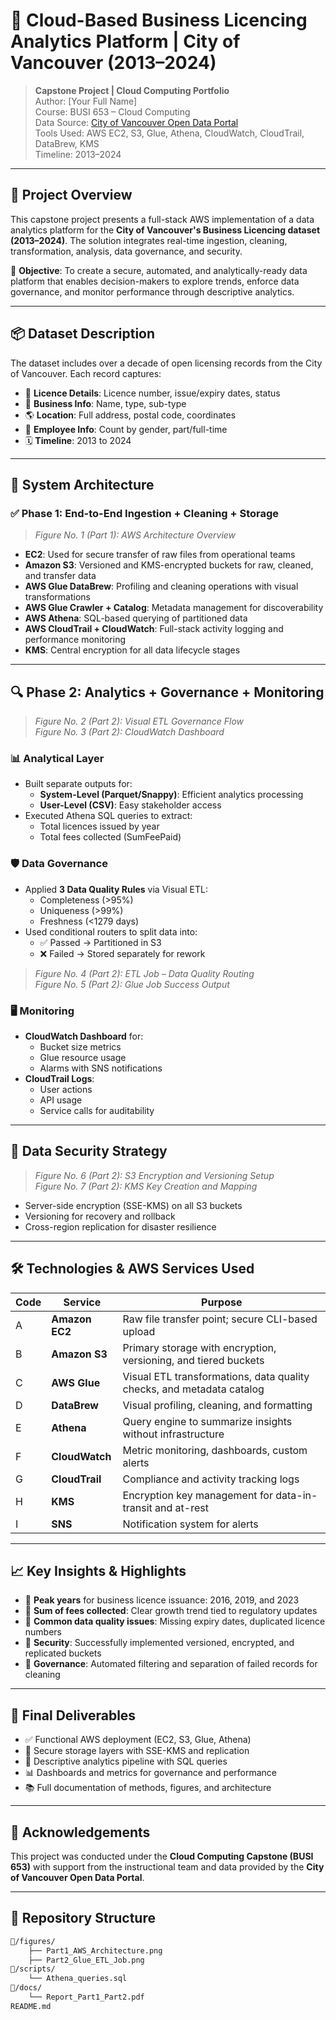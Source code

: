 # 🚀 Cloud-Based Business Licencing Analytics Platform | City of Vancouver (2013–2024)

> **Capstone Project | Cloud Computing Portfolio**  
> Author: [Your Full Name]  
> Course: BUSI 653 – Cloud Computing  
> Data Source: [City of Vancouver Open Data Portal](https://opendata.vancouver.ca)  
> Tools Used: AWS EC2, S3, Glue, Athena, CloudWatch, CloudTrail, DataBrew, KMS  
> Timeline: 2013–2024

---

## 📘 Project Overview

This capstone project presents a full-stack AWS implementation of a data analytics platform for the **City of Vancouver's Business Licencing dataset (2013–2024)**. The solution integrates real-time ingestion, cleaning, transformation, analysis, data governance, and security.

🧭 **Objective**: To create a secure, automated, and analytically-ready data platform that enables decision-makers to explore trends, enforce data governance, and monitor performance through descriptive analytics.

---

## 📦 Dataset Description

The dataset includes over a decade of open licensing records from the City of Vancouver. Each record captures:

- 📄 **Licence Details**: Licence number, issue/expiry dates, status  
- 🏢 **Business Info**: Name, type, sub-type  
- 🌎 **Location**: Full address, postal code, coordinates  
- 👥 **Employee Info**: Count by gender, part/full-time  
- 🗓️ **Timeline**: 2013 to 2024  

---

## 🧩 System Architecture

### ✅ Phase 1: End-to-End Ingestion + Cleaning + Storage

> *Figure No. 1 (Part 1): AWS Architecture Overview*

- **EC2**: Used for secure transfer of raw files from operational teams  
- **Amazon S3**: Versioned and KMS-encrypted buckets for raw, cleaned, and transfer data  
- **AWS Glue DataBrew**: Profiling and cleaning operations with visual transformations  
- **AWS Glue Crawler + Catalog**: Metadata management for discoverability  
- **AWS Athena**: SQL-based querying of partitioned data  
- **AWS CloudTrail + CloudWatch**: Full-stack activity logging and performance monitoring  
- **KMS**: Central encryption for all data lifecycle stages  

---

## 🔍 Phase 2: Analytics + Governance + Monitoring

> *Figure No. 2 (Part 2): Visual ETL Governance Flow*  
> *Figure No. 3 (Part 2): CloudWatch Dashboard*

### 📊 Analytical Layer

- Built separate outputs for:
  - **System-Level (Parquet/Snappy)**: Efficient analytics processing  
  - **User-Level (CSV)**: Easy stakeholder access  
- Executed Athena SQL queries to extract:
  - Total licences issued by year  
  - Total fees collected (SumFeePaid)

### 🛡️ Data Governance

- Applied **3 Data Quality Rules** via Visual ETL:
  - Completeness (>95%)  
  - Uniqueness (>99%)  
  - Freshness (<1279 days)
- Used conditional routers to split data into:
  - ✅ Passed → Partitioned in S3  
  - ❌ Failed → Stored separately for rework

> *Figure No. 4 (Part 2): ETL Job – Data Quality Routing*  
> *Figure No. 5 (Part 2): Glue Job Success Output*

### 🖥️ Monitoring

- **CloudWatch Dashboard** for:
  - Bucket size metrics
  - Glue resource usage
  - Alarms with SNS notifications  
- **CloudTrail Logs**:
  - User actions
  - API usage
  - Service calls for auditability

---

## 🔐 Data Security Strategy

> *Figure No. 6 (Part 2): S3 Encryption and Versioning Setup*  
> *Figure No. 7 (Part 2): KMS Key Creation and Mapping*

- Server-side encryption (SSE-KMS) on all S3 buckets  
- Versioning for recovery and rollback  
- Cross-region replication for disaster resilience

---

## 🛠️ Technologies & AWS Services Used

| Code | Service             | Purpose                                                                 |
|------|----------------------|-------------------------------------------------------------------------|
| A    | **Amazon EC2**       | Raw file transfer point; secure CLI-based upload                       |
| B    | **Amazon S3**        | Primary storage with encryption, versioning, and tiered buckets        |
| C    | **AWS Glue**         | Visual ETL transformations, data quality checks, and metadata catalog  |
| D    | **DataBrew**         | Visual profiling, cleaning, and formatting                             |
| E    | **Athena**           | Query engine to summarize insights without infrastructure              |
| F    | **CloudWatch**       | Metric monitoring, dashboards, custom alerts                           |
| G    | **CloudTrail**       | Compliance and activity tracking logs                                  |
| H    | **KMS**              | Encryption key management for data-in-transit and at-rest              |
| I    | **SNS**              | Notification system for alerts                                         |

---

## 📈 Key Insights & Highlights

- 📅 **Peak years** for business licence issuance: 2016, 2019, and 2023  
- 🧾 **Sum of fees collected**: Clear growth trend tied to regulatory updates  
- 🧹 **Common data quality issues**: Missing expiry dates, duplicated licence numbers  
- 🔐 **Security**: Successfully implemented versioned, encrypted, and replicated buckets  
- 🧠 **Governance**: Automated filtering and separation of failed records for cleaning

---

## 🎯 Final Deliverables

- ✅ Functional AWS deployment (EC2, S3, Glue, Athena)  
- 📁 Secure storage layers with SSE-KMS and replication  
- 🔎 Descriptive analytics pipeline with SQL queries  
- 📊 Dashboards and metrics for governance and performance  
- 📚 Full documentation of methods, figures, and architecture  

---

## 🤝 Acknowledgements

This project was conducted under the **Cloud Computing Capstone (BUSI 653)** with support from the instructional team and data provided by the **City of Vancouver Open Data Portal**.

---

## 📂 Repository Structure

```bash
📁/figures/
    ├── Part1_AWS_Architecture.png
    ├── Part2_Glue_ETL_Job.png
📁/scripts/
    └── Athena_queries.sql
📁/docs/
    └── Report_Part1_Part2.pdf
README.md
